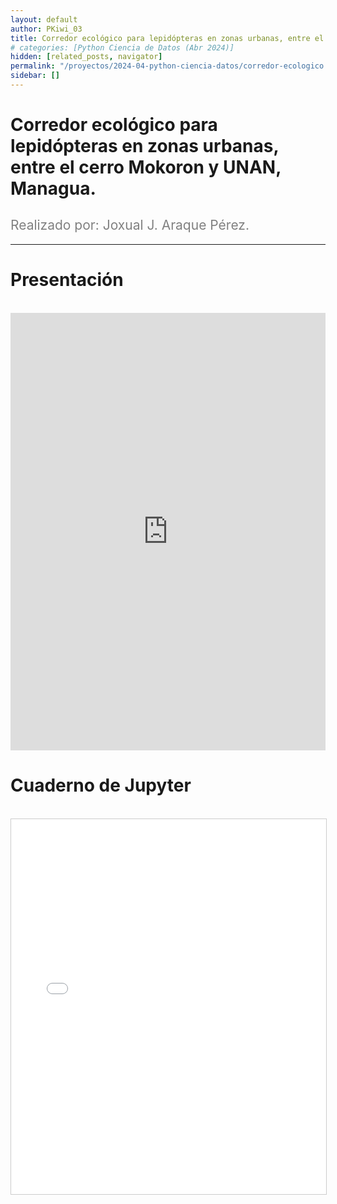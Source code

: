 ```yaml
---
layout: default
author: PKiwi_03
title: Corredor ecológico para lepidópteras en zonas urbanas, entre el cerro Mokoron y UNAN, Managua.
# categories: [Python Ciencia de Datos (Abr 2024)]
hidden: [related_posts, navigator]
permalink: "/proyectos/2024-04-python-ciencia-datos/corredor-ecologico.html"
sidebar: []
---
```


# Corredor ecológico para lepidópteras en zonas urbanas, entre el cerro Mokoron y UNAN, Managua.
<h2 style="color: gray; font-weight: normal;">
Realizado por:  Joxual J. Araque Pérez.
</h2>

---
# Presentación
<br>

<iframe width="100%" height="700" src="https://www.youtube.com/embed/zBmDiBcpltc" frameborder="0" allow="accelerometer; autoplay; clipboard-write; encrypted-media; gyroscope; picture-in-picture; web-share" referrerpolicy="strict-origin-when-cross-origin" allowfullscreen></iframe>

<br>

# Cuaderno de Jupyter
<br>
<iframe 
    src="/assets/html/joxual_araque.html" 
    width="100%" 
    height="600" 
    style="border: 1px solid #ccc;"
></iframe>